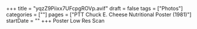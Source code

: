 +++
title = "yqzZ9Piixx7UFcpgROVp.avif"
draft = false
tags = ["Photos"]
categories = [""]
pages = ["PTT Chuck E. Cheese Nutritional Poster (1981)"]
startDate = ""
+++
Poster Low Res Scan
